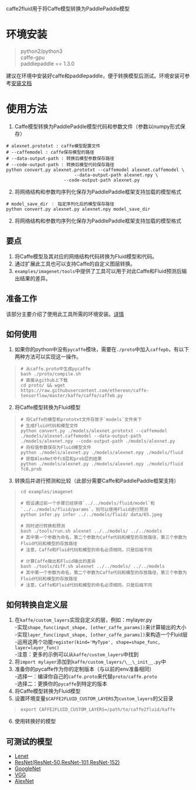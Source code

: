 caffe2fluid用于将Caffe模型转换为PaddlePaddle模型

# 环境安装

> python2/python3  
> caffe-gpu   
> paddlepaddle == 1.3.0  

建议在环境中安装好caffe和paddlepaddle，便于转换模型后测试。环境安装可参考[安装文档](#prepare.md)

# 使用方法

1. Caffe模型转换为PaddlePaddle模型代码和参数文件（参数以numpy形式保存）

```
# alexnet.prototxt : caffe模型配置文件
# --caffemodel : caffe保存模型的路径
# --data-output-path : 转换后模型参数保存路径
# --code-output-path : 转换后模型代码保存路径
python convert.py alexnet.prototxt --caffemodel alexnet.caffemodel \
				          --data-output-path alexnet.npy \
					  --code-output-path alexnet.py
```

2. 将网络结构和参数均序列化保存为PaddlePaddle框架支持加载的模型格式
```
# model_save_dir ： 指定序列化后的模型保存路径
python convert.py alexnet.py alexnet.npy model_save_dir
```
2. 将网络结构和参数均序列化保存为PaddlePaddle框架支持加载的模型格式
## 要点
1. 将Caffe模型及其对应的网络结构代码转换为Fluid模型和代码。
2. 通过扩展此工具也可以支持Caffe的自定义图层转换。
3. `examples/imagenet/tools`中提供了工具可以用于对此Caffe和Fluid预测后输出结果的差异。
## 准备工作
该部分主要介绍了使用此工具所需的环境安装。[详情](https://github.com/PaddlePaddle/X2Paddle/blob/master/caffe2fluid/prepare.md)
## 如何使用
1. 如果你的python中没有`pycaffe`模块，需要在`./proto`中加入`caffepb`，有以下两种方法可以实现这一操作。
> ```shell
> # 从caffe.proto中生成pycaffe
> bash ./proto/compile.sh
> # 直接从github上下载
> cd proto/ && wget https://raw.githubusercontent.com/ethereon/caffe-tensorflow/master/kaffe/caffe/caffeb.py
> ```
2. 将Caffe模型转换为Fluid模型
> ```shell
> # 将Caffe的模型和prototxt文件存放于`models`文件夹下
> # 生成Fluid代码和模型文件
> python convert.py ./models/alexnet.prototxt --caffemodel ./models/alexnet.caffemodel --data-output-path ./models/alexnet.npy --code-output-path ./models/alexnet.py
> # 将权值参数保存为Fluid模型文件
> python ./models/alexnet.py ./models/alexnet.npy ./models/fluid
> # 获取AlexNet中fc8层和prob层的结果
> python ./models/alexnet.py ./models/alexnet.npy ./models/fluid fc8,prob
> ```
3. 转换后并进行预测和比较（此部分需要Caffe和PaddlePaddle框架支持）
> ```shell
> cd examples/imagenet
>
> # 假设通过前一个步骤已经获得`../../models/fluid/model`和`../../models/fluid/params`，则可以使用Fluid进行预测
> python infer.py infer ../../models/fluid/ data/65.jpeg
>
> # 同时进行转换和预测
> bash ./tools/run.sh alexnet ../../models/ ../../models
> # 其中第一个参数为命名，第二个参数为Caffe代码和模型的存放路径，第三个参数为Fluid代码和模型的存放路径
> # 注意，Caffe和Fluid代码和模型的命名必须相同，只是后缀不同
>
> # 计算Caffe输出和Fluid输出的差异
> bash ./tools/diff.sh alexnet ../../models/ ../../models
> # 其中第一个参数为命名，第二个参数为Caffe代码和模型的存放路径，第三个参数为Fluid代码和模型的存放路径
> # 注意，Caffe和Fluid代码和模型的命名必须相同，只是后缀不同
> ```
## 如何转换自定义层
1. 在`kaffe/custom_layers`实现自定义的层，例如：mylayer.py   
  -实现`shape_func(input_shape, [other_caffe_params])`来计算输出的大小   
	-实现`layer_func(input_shape, [other_caffe_params])`来构造一个Fluid层   
	-运用这两个功能`register(kind='MyType', shape=shape_func, layer=layer_func)`    
	-注意：更多的示例可以从`kaffe/custom_layers`中找到
2. 将`import mylayer`添加到`kaffe/custom_layers/\__\_init__.py`中  
3. 准备你的pycaffe作为你的定制版本（与以前的env准备相同）  
	-选择一：编译你自己的`caffe.proto`来代替`proto/caffe.proto`  
	-选择二：更换你的`pycaffe`到特定的版本  
4. 将Caffe模型转换为Fluid模型
5. 设置环境变量`$CAFFE2FLUID_CUSTOM_LAYERS`为`custom_layers`的父目录
> ```shell
> export CAFFE2FLUID_CUSTOM_LAYERS=/path/to/caffe2fluid/kaffe
> ```
6. 使用转换好的模型
## 可测试的模型
- [Lenet](https://github.com/ethereon/caffe-tensorflow/blob/master/examples/mnist)
- [ResNet(ResNet-50,ResNet-101,ResNet-152)](https://onedrive.live.com/?authkey=%21AAFW2-FVoxeVRck&id=4006CBB8476FF777%2117887&cid=4006CBB8476FF777)
- [GoogleNet](https://gist.github.com/jimmie33/7ea9f8ac0da259866b854460f4526034)
- [VGG](https://gist.github.com/ksimonyan/211839e770f7b538e2d8)
- [AlexNet](https://github.com/BVLC/caffe/tree/master/models/bvlc_alexnet)



